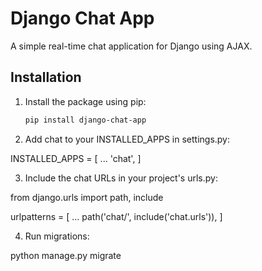 # Django Chat App

A simple real-time chat application for Django using AJAX.

## Installation

1. Install the package using pip:
   ```bash
   pip install django-chat-app


2. Add chat to your INSTALLED_APPS in settings.py:

INSTALLED_APPS = [
    ...
    'chat',
]

3. Include the chat URLs in your project's urls.py:

from django.urls import path, include

urlpatterns = [
    ...
    path('chat/', include('chat.urls')),
]

4. Run migrations:

python manage.py migrate